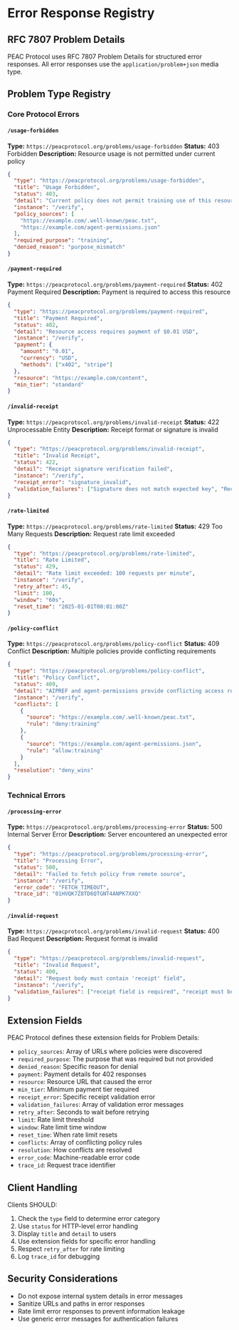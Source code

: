 # Error Response Registry

## RFC 7807 Problem Details

PEAC Protocol uses RFC 7807 Problem Details for structured error responses. All error responses use the `application/problem+json` media type.

## Problem Type Registry

### Core Protocol Errors

#### `/usage-forbidden`

**Type:** `https://peacprotocol.org/problems/usage-forbidden`
**Status:** 403 Forbidden
**Description:** Resource usage is not permitted under current policy

```json
{
  "type": "https://peacprotocol.org/problems/usage-forbidden",
  "title": "Usage Forbidden",
  "status": 403,
  "detail": "Current policy does not permit training use of this resource",
  "instance": "/verify",
  "policy_sources": [
    "https://example.com/.well-known/peac.txt",
    "https://example.com/agent-permissions.json"
  ],
  "required_purpose": "training",
  "denied_reason": "purpose_mismatch"
}
```

#### `/payment-required`

**Type:** `https://peacprotocol.org/problems/payment-required`
**Status:** 402 Payment Required
**Description:** Payment is required to access this resource

```json
{
  "type": "https://peacprotocol.org/problems/payment-required",
  "title": "Payment Required",
  "status": 402,
  "detail": "Resource access requires payment of $0.01 USD",
  "instance": "/verify",
  "payment": {
    "amount": "0.01",
    "currency": "USD",
    "methods": ["x402", "stripe"]
  },
  "resource": "https://example.com/content",
  "min_tier": "standard"
}
```

#### `/invalid-receipt`

**Type:** `https://peacprotocol.org/problems/invalid-receipt`
**Status:** 422 Unprocessable Entity
**Description:** Receipt format or signature is invalid

```json
{
  "type": "https://peacprotocol.org/problems/invalid-receipt",
  "title": "Invalid Receipt",
  "status": 422,
  "detail": "Receipt signature verification failed",
  "instance": "/verify",
  "receipt_error": "signature_invalid",
  "validation_failures": ["Signature does not match expected key", "Receipt has expired"]
}
```

#### `/rate-limited`

**Type:** `https://peacprotocol.org/problems/rate-limited`
**Status:** 429 Too Many Requests
**Description:** Request rate limit exceeded

```json
{
  "type": "https://peacprotocol.org/problems/rate-limited",
  "title": "Rate Limited",
  "status": 429,
  "detail": "Rate limit exceeded: 100 requests per minute",
  "instance": "/verify",
  "retry_after": 45,
  "limit": 100,
  "window": "60s",
  "reset_time": "2025-01-01T00:01:00Z"
}
```

#### `/policy-conflict`

**Type:** `https://peacprotocol.org/problems/policy-conflict`
**Status:** 409 Conflict
**Description:** Multiple policies provide conflicting requirements

```json
{
  "type": "https://peacprotocol.org/problems/policy-conflict",
  "title": "Policy Conflict",
  "status": 409,
  "detail": "AIPREF and agent-permissions provide conflicting access rules",
  "instance": "/verify",
  "conflicts": [
    {
      "source": "https://example.com/.well-known/peac.txt",
      "rule": "deny:training"
    },
    {
      "source": "https://example.com/agent-permissions.json",
      "rule": "allow:training"
    }
  ],
  "resolution": "deny_wins"
}
```

### Technical Errors

#### `/processing-error`

**Type:** `https://peacprotocol.org/problems/processing-error`
**Status:** 500 Internal Server Error
**Description:** Server encountered an unexpected error

```json
{
  "type": "https://peacprotocol.org/problems/processing-error",
  "title": "Processing Error",
  "status": 500,
  "detail": "Failed to fetch policy from remote source",
  "instance": "/verify",
  "error_code": "FETCH_TIMEOUT",
  "trace_id": "01HVQK7Z8TD6QTGNT4ANPK7XXQ"
}
```

#### `/invalid-request`

**Type:** `https://peacprotocol.org/problems/invalid-request`
**Status:** 400 Bad Request
**Description:** Request format is invalid

```json
{
  "type": "https://peacprotocol.org/problems/invalid-request",
  "title": "Invalid Request",
  "status": 400,
  "detail": "Request body must contain 'receipt' field",
  "instance": "/verify",
  "validation_failures": ["receipt field is required", "receipt must be a string"]
}
```

## Extension Fields

PEAC Protocol defines these extension fields for Problem Details:

- `policy_sources`: Array of URLs where policies were discovered
- `required_purpose`: The purpose that was required but not provided
- `denied_reason`: Specific reason for denial
- `payment`: Payment details for 402 responses
- `resource`: Resource URL that caused the error
- `min_tier`: Minimum payment tier required
- `receipt_error`: Specific receipt validation error
- `validation_failures`: Array of validation error messages
- `retry_after`: Seconds to wait before retrying
- `limit`: Rate limit threshold
- `window`: Rate limit time window
- `reset_time`: When rate limit resets
- `conflicts`: Array of conflicting policy rules
- `resolution`: How conflicts are resolved
- `error_code`: Machine-readable error code
- `trace_id`: Request trace identifier

## Client Handling

Clients SHOULD:

1. Check the `type` field to determine error category
2. Use `status` for HTTP-level error handling
3. Display `title` and `detail` to users
4. Use extension fields for specific error handling
5. Respect `retry_after` for rate limiting
6. Log `trace_id` for debugging

## Security Considerations

- Do not expose internal system details in error messages
- Sanitize URLs and paths in error responses
- Rate limit error responses to prevent information leakage
- Use generic error messages for authentication failures

